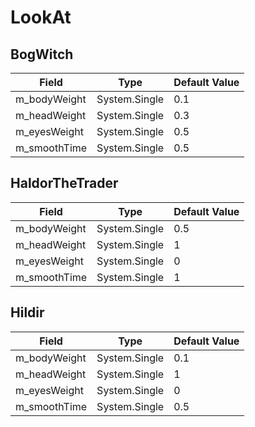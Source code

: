 # LookAt

## BogWitch

|Field|Type|Default Value|
|-----|----|-------------|
|m_bodyWeight|System.Single|0.1|
|m_headWeight|System.Single|0.3|
|m_eyesWeight|System.Single|0.5|
|m_smoothTime|System.Single|0.5|

## HaldorTheTrader

|Field|Type|Default Value|
|-----|----|-------------|
|m_bodyWeight|System.Single|0.5|
|m_headWeight|System.Single|1|
|m_eyesWeight|System.Single|0|
|m_smoothTime|System.Single|1|

## Hildir

|Field|Type|Default Value|
|-----|----|-------------|
|m_bodyWeight|System.Single|0.1|
|m_headWeight|System.Single|1|
|m_eyesWeight|System.Single|0|
|m_smoothTime|System.Single|0.5|

